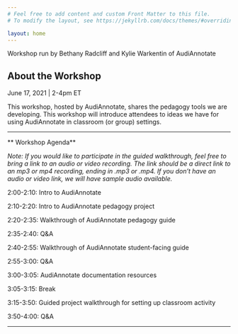 ```yaml
---
# Feel free to add content and custom Front Matter to this file.
# To modify the layout, see https://jekyllrb.com/docs/themes/#overriding-theme-defaults

layout: home
---
```


Workshop run by Bethany Radcliff and Kylie Warkentin of AudiAnnotate


## About the Workshop

June 17, 2021 | 2-4pm ET

This workshop, hosted by AudiAnnotate, shares the pedagogy tools we are developing. This workshop will introduce attendees to ideas we have for using AudiAnnotate in classroom (or group) settings. 


---

** Workshop Agenda**

*Note: If you would like to participate in the guided walkthrough, feel free to bring a link to an audio or video recording. The link should be a direct link to an mp3 or mp4 recording, ending in .mp3 or .mp4. If you don’t have an audio or video link, we will have sample audio available.*
 
2:00-2:10: Intro to AudiAnnotate 

2:10-2:20: Intro to AudiAnnotate pedagogy project

2:20-2:35: Walkthrough of AudiAnnotate pedagogy guide 

2:35-2:40: Q&A

2:40-2:55: Walkthrough of AudiAnnotate student-facing guide 

2:55-3:00: Q&A

3:00-3:05: AudiAnnotate documentation resources

3:05-3:15: Break

3:15-3:50: Guided project walkthrough for setting up classroom activity 

3:50-4:00: Q&A

---








